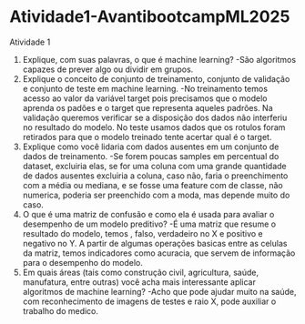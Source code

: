 # Atividade1-AvantibootcampML2025
Atividade 1
1. Explique, com suas palavras, o que é machine learning?
   -São algoritmos capazes de prever algo ou dividir em grupos.
3. Explique o conceito de conjunto de treinamento, conjunto de validação e
conjunto de teste em machine learning.
   -No treinamento temos acesso ao valor da variável target pois precisamos que o modelo aprenda os padões e o target que representa aqueles padrões.
   Na validação queremos verificar se a disposição dos dados não interferiu no resultado do modelo.
   No teste usamos dados que os rotulos foram retirados para que o modelo treinado tente acertar qual é o target.  
5. Explique como você lidaria com dados ausentes em um conjunto de dados
de treinamento.
   -Se forem poucas samples em percentual do dataset, excluiria elas, se for uma coluna com uma grande quantidade de dados ausentes excluiria a coluna, caso não, faria o preenchimento com a média ou mediana, e se fosse uma feature com de classe, não numerica, poderia ser preenchido com a moda, mas depende muito do caso.
7. O que é uma matriz de confusão e como ela é usada para avaliar o
desempenho de um modelo preditivo?
   -É uma matriz que resume o resultado do modelo, temos , falso, verdadeiro no X e positivo e negativo no Y. A partir de algumas operações basicas entre as celulas da matriz, temos indicadores como acuracia, que servem de informação para o desempenho do modelo.
9. Em quais áreas (tais como construção civil, agricultura, saúde, manufatura,
entre outras) você acha mais interessante aplicar algoritmos de machine
learning?
    -Acho que pode ajudar muito na saúde, com reconhecimento de imagens de testes e raio X, pode auxiliar o trabalho do medico.
